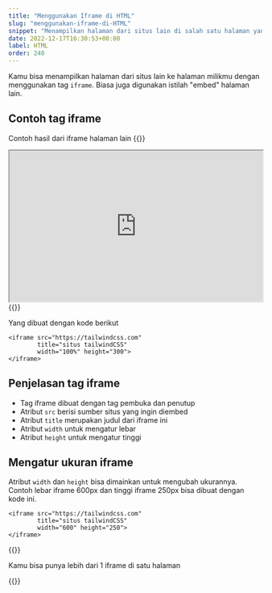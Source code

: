 ```yaml
---
title: "Menggunakan Iframe di HTML"
slug: "menggunakan-iframe-di-HTML"
snippet: "Menampilkan halaman dari situs lain di salah satu halaman yang kita punya bisa dengan tag Iframe"
date: 2022-12-17T16:30:53+08:00
label: HTML
order: 240
---
```


Kamu bisa menampilkan halaman dari situs lain ke halaman milikmu dengan menggunakan tag `iframe`. Biasa juga digunakan istilah "embed" halaman lain. 

## Contoh tag iframe
Contoh hasil dari iframe halaman lain
{{<rawhtml>}}
<iframe src="https://tailwindcss.com/" 
        title="situs tailwindCSS" 
        width="100%"
        height="300"></iframe>
{{</rawhtml>}}

Yang dibuat dengan kode berikut
```
<iframe src="https://tailwindcss.com" 
        title="situs tailwindCSS"
        width="100%" height="300">
</iframe>
```

## Penjelasan tag iframe
- Tag iframe dibuat dengan tag pembuka dan penutup
- Atribut `src` berisi sumber situs yang ingin diembed
- Atribut `title` merupakan judul dari iframe ini
- Atribut `width` untuk mengatur lebar
- Atribut `height` untuk mengatur tinggi

## Mengatur ukuran iframe
Atribut `width` dan `height` bisa dimainkan untuk mengubah ukurannya.   
Contoh lebar iframe 600px dan tinggi iframe 250px bisa dibuat dengan kode ini.

```
<iframe src="https://tailwindcss.com" 
        title="situs tailwindCSS"
        width="600" height="250">
</iframe>
```

{{<alert class="info">}}
<p> Kamu bisa punya lebih dari 1 iframe di satu halaman </p>
{{</alert>}}